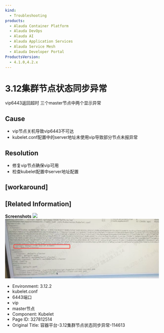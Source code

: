 ```yaml
---
kind:
  - Troubleshooting
products:
  - Alauda Container Platform
  - Alauda DevOps
  - Alauda AI
  - Alauda Application Services
  - Alauda Service Mesh
  - Alauda Developer Portal
ProductsVersion:
  - 4.1.0,4.2.x
---
```

<!-- A type of document that involves encountering a fault, diagnosing it, performing root cause analysis, and providing solutions. -->

# 3.12集群节点状态同步异常

vip6443返回超时 三个master节点中两个显示异常

## Cause
- vip节点关机导致vip6443不可达
- kubelet.conf配置中的server地址未使用vip导致部分节点未报异常

## Resolution
- 修复vip节点确保vip可用
- 检查kubelet配置中server地址配置

## [workaround]

## [Related Information]
**Screenshots**
![](assets/rong-qi-ping-tai-3-12ji-qun-jie-dian-zhuang-tai-tong-bu-yi-chang-114613/mceclip0_1754538977323_ogo2k.png)
![](assets/rong-qi-ping-tai-3-12ji-qun-jie-dian-zhuang-tai-tong-bu-yi-chang-114613/mceclip1_1754547616331_imjck.png)
- Environment: 3.12.2
- kubelet.conf
- 6443端口
- vip
- master节点
- Component: Kubelet
- Page ID: 327812514
- Original Title: 容器平台-3.12集群节点状态同步异常-114613
